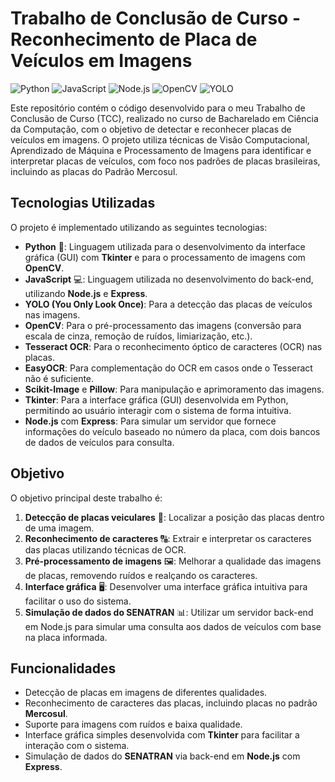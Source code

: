 # Trabalho de Conclusão de Curso - Reconhecimento de Placa de Veículos em Imagens

![Python](https://img.shields.io/badge/Python-3776AB?style=for-the-badge&logo=python&logoColor=white) ![JavaScript](https://img.shields.io/badge/JavaScript-F7DF1E?style=for-the-badge&logo=javascript&logoColor=black) ![Node.js](https://img.shields.io/badge/Node.js-339933?style=for-the-badge&logo=node.js&logoColor=white) ![OpenCV](https://img.shields.io/badge/OpenCV-5C3EE8?style=for-the-badge&logo=opencv&logoColor=white) ![YOLO](https://img.shields.io/badge/YOLO-FF0000?style=for-the-badge&logo=yolo&logoColor=white)

Este repositório contém o código desenvolvido para o meu Trabalho de Conclusão de Curso (TCC), realizado no curso de Bacharelado em Ciência da Computação, com o objetivo de detectar e reconhecer placas de veículos em imagens. O projeto utiliza técnicas de Visão Computacional, Aprendizado de Máquina e Processamento de Imagens para identificar e interpretar placas de veículos, com foco nos padrões de placas brasileiras, incluindo as placas do Padrão Mercosul.

## Tecnologias Utilizadas

O projeto é implementado utilizando as seguintes tecnologias:

- **Python** 🐍: Linguagem utilizada para o desenvolvimento da interface gráfica (GUI) com **Tkinter** e para o processamento de imagens com **OpenCV**.
- **JavaScript** 💻: Linguagem utilizada no desenvolvimento do back-end, utilizando **Node.js** e **Express**.
- **YOLO (You Only Look Once)**: Para a detecção das placas de veículos nas imagens.
- **OpenCV**: Para o pré-processamento das imagens (conversão para escala de cinza, remoção de ruídos, limiarização, etc.).
- **Tesseract OCR**: Para o reconhecimento óptico de caracteres (OCR) nas placas.
- **EasyOCR**: Para complementação do OCR em casos onde o Tesseract não é suficiente.
- **Scikit-Image** e **Pillow**: Para manipulação e aprimoramento das imagens.
- **Tkinter**: Para a interface gráfica (GUI) desenvolvida em Python, permitindo ao usuário interagir com o sistema de forma intuitiva.
- **Node.js** com **Express**: Para simular um servidor que fornece informações do veículo baseado no número da placa, com dois bancos de dados de veículos para consulta.

## Objetivo

O objetivo principal deste trabalho é:

1. **Detecção de placas veiculares** 🚗: Localizar a posição das placas dentro de uma imagem.
2. **Reconhecimento de caracteres** 🔠: Extrair e interpretar os caracteres das placas utilizando técnicas de OCR.
3. **Pré-processamento de imagens** 🖼️: Melhorar a qualidade das imagens de placas, removendo ruídos e realçando os caracteres.
4. **Interface gráfica** 🖥️: Desenvolver uma interface gráfica intuitiva para facilitar o uso do sistema.
5. **Simulação de dados do SENATRAN** 📊: Utilizar um servidor back-end em Node.js para simular uma consulta aos dados de veículos com base na placa informada.

## Funcionalidades

- Detecção de placas em imagens de diferentes qualidades.
- Reconhecimento de caracteres das placas, incluindo placas no padrão **Mercosul**.
- Suporte para imagens com ruídos e baixa qualidade.
- Interface gráfica simples desenvolvida com **Tkinter** para facilitar a interação com o sistema.
- Simulação de dados do **SENATRAN** via back-end em **Node.js** com **Express**.
